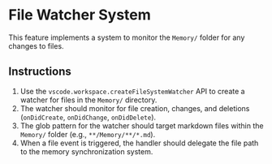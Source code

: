 # File Watcher System

This feature implements a system to monitor the `Memory/` folder for any changes to files.

## Instructions

1.  Use the `vscode.workspace.createFileSystemWatcher` API to create a watcher for files in the `Memory/` directory.
2.  The watcher should monitor for file creation, changes, and deletions (`onDidCreate`, `onDidChange`, `onDidDelete`).
3.  The glob pattern for the watcher should target markdown files within the `Memory/` folder (e.g., `**/Memory/**/*.md`).
4.  When a file event is triggered, the handler should delegate the file path to the memory synchronization system.
